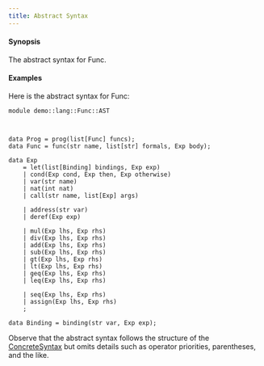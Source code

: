 ```yaml
---
title: Abstract Syntax
---
```


#### Synopsis

The abstract syntax for Func.

#### Examples

Here is the abstract syntax for Func:

```rascal 
module demo::lang::Func::AST



data Prog = prog(list[Func] funcs);
data Func = func(str name, list[str] formals, Exp body);

data Exp 
    = let(list[Binding] bindings, Exp exp)
    | cond(Exp cond, Exp then, Exp otherwise)
    | var(str name)
    | nat(int nat)
    | call(str name, list[Exp] args)

    | address(str var)
    | deref(Exp exp)
         
    | mul(Exp lhs, Exp rhs)
    | div(Exp lhs, Exp rhs)
    | add(Exp lhs, Exp rhs)
    | sub(Exp lhs, Exp rhs)
    | gt(Exp lhs, Exp rhs)
    | lt(Exp lhs, Exp rhs)
    | geq(Exp lhs, Exp rhs)
    | leq(Exp lhs, Exp rhs)
         
    | seq(Exp lhs, Exp rhs)
    | assign(Exp lhs, Exp rhs)
    ;

data Binding = binding(str var, Exp exp);

```

                
Observe that the abstract syntax follows the structure of the [ConcreteSyntax](../../../../Recipes/Languages/Func/ConcreteSyntax/) but
omits details such as operator priorities, parentheses, and the like.


